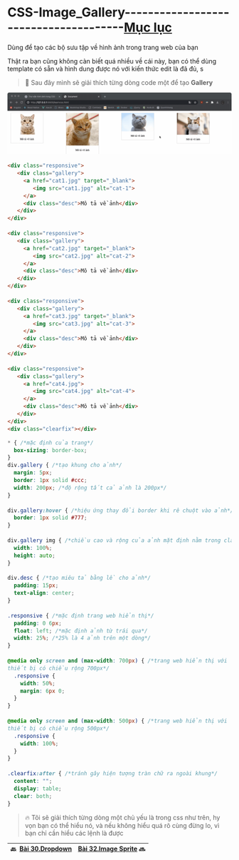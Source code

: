 # CSS-Image_Gallery--------------------------------------[Mục lục](https://github.com/Zenfection/CSS)

Dùng để tạo các bộ sưu tập về hình ảnh trong trang web của bạn

Thật ra bạn cũng không càn biết quá nhiều về cái này, bạn có thể dùng template có sẵn và hình dung được nó với kiến thức edit là đã đủ, s

>  🐬 Sau đây mình sẽ giải thích từng dòng code một để tạo **Gallery**

![2021-01-14 16.21.57.gif](https://raw.githubusercontent.com/Zenfection/Image/master/2021/01/14-16-23-39-2021-01-14%2016.21.57.gif)

```html
<div class="responsive">
   <div class="gallery">
     <a href="cat1.jpg" target="_blank">
        <img src="cat1.jpg" alt="cat-1">
     </a>
     <div class="desc">Mô tả về ảnh</div>
   </div>
</div>
  
<div class="responsive">
   <div class="gallery">
     <a href="cat2.jpg" target="_blank">
        <img src="cat2.jpg" alt="cat-2">
     </a>
     <div class="desc">Mô tả về ảnh</div>
   </div>
</div>

<div class="responsive">
   <div class="gallery">
     <a href="cat3.jpg" target="_blank">
        <img src="cat3.jpg" alt="cat-3">
     </a>
     <div class="desc">Mô tả về ảnh</div>
   </div>
</div>

<div class="responsive">
   <div class="gallery">
     <a href="cat4.jpg">
        <img src="cat4.jpg" alt="cat-4">
     </a>
     <div class="desc">Mô tả về ảnh</div>
   </div>
</div>
<div class="clearfix"></div>
```

```css
* { /*mặc định của trang*/
  box-sizing: border-box;
}
div.gallery { /*tạo khung cho ảnh*/
  margin: 5px;
  border: 1px solid #ccc; 
  width: 200px; /*độ rộng tất cả ảnh là 200px*/
}

div.gallery:hover { /*hiệu ứng thay đổi border khi rê chuột vào ảnh*/
  border: 1px solid #777;
}

div.gallery img { /*chiều cao và rộng của ảnh mặt định nằm trong class gallery*/
  width: 100%;
  height: auto;
}

div.desc { /*tạo miêu tả bằng lề cho ảnh*/
  padding: 15px;
  text-align: center;
}

.responsive { /*mặc định trang web hiển thị*/
  padding: 0 6px;
  float: left; /*mặc định ảnh từ trái qua*/
  width: 25%; /*25% là 4 ảnh trên một dòng*/
}

@media only screen and (max-width: 700px) { /*trang web hiển thị với
thiết bị có chiều rộng 700px*/
  .responsive {
    width: 50%;
    margin: 6px 0;
  }
}

@media only screen and (max-width: 500px) { /*trang web hiển thị với
thiết bị có chiều rộng 500px*/
  .responsive {
    width: 100%;
  }
}

.clearfix:after { /*tránh gây hiện tượng tràn chữ ra ngoài khung*/
  content: "";
  display: table;
  clear: both;
}
```

>  🔥 Tôi sẽ giải thích từng dòng một chủ yếu là trong css như trên, hy vọn bạn có thể hiểu nó, và nếu không hiểu quá rõ cùng đừng lo, vì bạn chỉ cần hiểu các lệnh là được

| 🔙  [Bài 30.Dropdown](https://github.com/Zenfection/CSS/blob/master/BasicCSS/30.Dropdown.md) | [Bài 32.Image Sprite](https://github.com/Zenfection/CSS/blob/master/BasicCSS/32.Image%20Sprite.md) 🔜 |
| ---------------------------------------------------------------------------------------------------- | ----------------------------------------------------------------------------------------- |